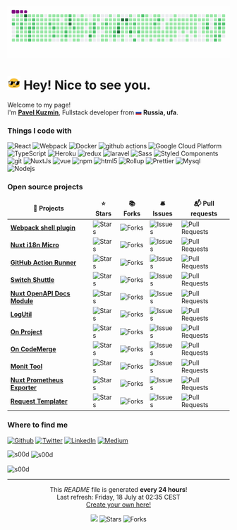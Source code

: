 <p align="center">
  <img src="https://raw.githubusercontent.com/s00d/s00d/main/dist/github-contribution-grid-snake.gif" alt="snake"></center>
</p>

<h1><img src="https://raw.githubusercontent.com/s00d/s00d/main/img/blob-sunglasses.gif?1531849430" width="30"/> Hey! Nice to see you.</h1>

<p>Welcome to my page! </br> I'm <a href="https://s00d.github.io/"><b>Pavel Kuzmin</b></a>, Fullstack developer from <img src="https://raw.githubusercontent.com/s00d/s00d/main/img/flag.png" width="13"/> <b>Russia, ufa</b>. </p>
<h3>Things I code with</h3>
<p>
  <img alt="React" src="https://img.shields.io/badge/-React-45b8d8?style=flat-square&logo=react&logoColor=white" />
  <img alt="Webpack" src="https://img.shields.io/badge/-Webpack-8DD6F9?style=flat-square&logo=webpack&logoColor=white" />
  <img alt="Docker" src="https://img.shields.io/badge/-Docker-46a2f1?style=flat-square&logo=docker&logoColor=white" />
  <img alt="github actions" src="https://img.shields.io/badge/-Github_Actions-2088FF?style=flat-square&logo=github-actions&logoColor=white" />
  <img alt="Google Cloud Platform" src="https://img.shields.io/badge/-Google_Cloud_Platform-1a73e8?style=flat-square&logo=google-cloud&logoColor=white" />
  <img alt="TypeScript" src="https://img.shields.io/badge/-TypeScript-007ACC?style=flat-square&logo=typescript&logoColor=white" />
  <img alt="Heroku" src="https://img.shields.io/badge/-Heroku-430098?style=flat-square&logo=heroku&logoColor=white" />
  <img alt="redux" src="https://img.shields.io/badge/-Vue-764ABC?style=flat-square&logo=vue&logoColor=white" />
  <img alt="laravel" src="https://img.shields.io/badge/-Laravel-B7178C?style=flat-square&logo=laravel&logoColor=white" />
  <img alt="Sass" src="https://img.shields.io/badge/-Sass-CC6699?style=flat-square&logo=sass&logoColor=white" />
  <img alt="Styled Components" src="https://img.shields.io/badge/-Styled_Components-db7092?style=flat-square&logo=styled-components&logoColor=white" />
  <img alt="git" src="https://img.shields.io/badge/-Git-F05032?style=flat-square&logo=git&logoColor=white" />
  <img alt="NuxtJs" src="https://img.shields.io/badge/-NuxtJs-ea2845?style=flat-square&logo=nuxtjs&logoColor=white" />
  <img alt="vue" src="https://img.shields.io/badge/-Vue-DD0031?style=flat-square&logo=vue&logoColor=white" />
  <img alt="npm" src="https://img.shields.io/badge/-NPM-CB3837?style=flat-square&logo=npm&logoColor=white" />
  <img alt="html5" src="https://img.shields.io/badge/-HTML5-E34F26?style=flat-square&logo=html5&logoColor=white" />
  <img alt="Rollup" src="https://img.shields.io/badge/-Rollup-EC4A3F?style=flat-square&logo=rollup.js&logoColor=white" />
  <img alt="Prettier" src="https://img.shields.io/badge/-Prettier-F7B93E?style=flat-square&logo=prettier&logoColor=white" />
  <img alt="Mysql" src="https://img.shields.io/badge/-Mysql-13aa52?style=flat-square&logo=mysql&logoColor=white" />
  <img alt="Nodejs" src="https://img.shields.io/badge/-Nodejs-43853d?style=flat-square&logo=Node.js&logoColor=white" />
</p>
<h3>Open source projects</h3>
<table>
  <thead align="center">
    <tr border: none;>
      <td><b>🎁 Projects</b></td>
      <td><b>⭐ Stars</b></td>
      <td><b>📚 Forks</b></td>
      <td><b>🛎 Issues</b></td>
      <td><b>📬 Pull requests</b></td>
    </tr>
  </thead>
  <tbody>
    <tr>
      <td><a href="https://github.com/s00d/webpack-shell-plugin-next"><b>Webpack shell plugin</b></a></td>
      <td><img alt="Stars" src="https://img.shields.io/github/stars/s00d/webpack-shell-plugin-next?style=flat-square&labelColor=343b41"/></td>
      <td><img alt="Forks" src="https://img.shields.io/github/forks/s00d/webpack-shell-plugin-next?style=flat-square&labelColor=343b41"/></td>
      <td><img alt="Issues" src="https://img.shields.io/github/issues/s00d/webpack-shell-plugin-next?style=flat-square&labelColor=343b41"/></td>
      <td><img alt="Pull Requests" src="https://img.shields.io/github/issues-pr/s00d/webpack-shell-plugin-next?style=flat-square&labelColor=343b41"/></td>
    </tr>
    <tr>
      <td><a href="https://github.com/s00d/nuxt-i18n-micro"><b>Nuxt i18n Micro</b></a></td>
      <td><img alt="Stars" src="https://img.shields.io/github/stars/s00d/nuxt-i18n-micro?style=flat-square&labelColor=343b41"/></td>
      <td><img alt="Forks" src="https://img.shields.io/github/forks/s00d/nuxt-i18n-micro?style=flat-square&labelColor=343b41"/></td>
      <td><img alt="Issues" src="https://img.shields.io/github/issues/s00d/nuxt-i18n-micro?style=flat-square&labelColor=343b41"/></td>
      <td><img alt="Pull Requests" src="https://img.shields.io/github/issues-pr/s00d/nuxt-i18n-micro?style=flat-square&labelColor=343b41"/></td>
    </tr>
    <tr>
      <td><a href="https://github.com/s00d/github-action-runner"><b>GitHub Action Runner</b></a></td>
      <td><img alt="Stars" src="https://img.shields.io/github/stars/s00d/github-action-runner?style=flat-square&labelColor=343b41"/></td>
      <td><img alt="Forks" src="https://img.shields.io/github/forks/s00d/github-action-runner?style=flat-square&labelColor=343b41"/></td>
      <td><img alt="Issues" src="https://img.shields.io/github/issues/s00d/github-action-runner?style=flat-square&labelColor=343b41"/></td>
      <td><img alt="Pull Requests" src="https://img.shields.io/github/issues-pr/s00d/github-action-runner?style=flat-square&labelColor=343b41"/></td>
    </tr>
    <tr>
      <td><a href="https://github.com/s00d/switchshuttle"><b>Switch Shuttle</b></a></td>
      <td><img alt="Stars" src="https://img.shields.io/github/stars/s00d/switchshuttle?style=flat-square&labelColor=343b41"/></td>
      <td><img alt="Forks" src="https://img.shields.io/github/forks/s00d/switchshuttle?style=flat-square&labelColor=343b41"/></td>
      <td><img alt="Issues" src="https://img.shields.io/github/issues/s00d/switchshuttle?style=flat-square&labelColor=343b41"/></td>
      <td><img alt="Pull Requests" src="https://img.shields.io/github/issues-pr/s00d/switchshuttle?style=flat-square&labelColor=343b41"/></td>
    </tr>
    <tr>
      <td><a href="https://github.com/on-org/nuxt-openapi-docs-module"><b>Nuxt OpenAPI Docs Module</b></a></td>
      <td><img alt="Stars" src="https://img.shields.io/github/stars/on-org/nuxt-openapi-docs-module?style=flat-square&labelColor=343b41"/></td>
      <td><img alt="Forks" src="https://img.shields.io/github/forks/on-org/nuxt-openapi-docs-module?style=flat-square&labelColor=343b41"/></td>
      <td><img alt="Issues" src="https://img.shields.io/github/issues/on-org/nuxt-openapi-docs-module?style=flat-square&labelColor=343b41"/></td>
      <td><img alt="Pull Requests" src="https://img.shields.io/github/issues-pr/on-org/nuxt-openapi-docs-module?style=flat-square&labelColor=343b41"/></td>
    </tr>
    <tr>
      <td><a href="https://github.com/s00d/logutil"><b>LogUtil</b></a></td>
      <td><img alt="Stars" src="https://img.shields.io/github/stars/s00d/logutil?style=flat-square&labelColor=343b41"/></td>
      <td><img alt="Forks" src="https://img.shields.io/github/forks/s00d/logutil?style=flat-square&labelColor=343b41"/></td>
      <td><img alt="Issues" src="https://img.shields.io/github/issues/s00d/logutil?style=flat-square&labelColor=343b41"/></td>
      <td><img alt="Pull Requests" src="https://img.shields.io/github/issues-pr/s00d/logutil?style=flat-square&labelColor=343b41"/></td>
    </tr>
    <tr>
      <td><a href="https://github.com/s00d/on-project"><b>On Project</b></a></td>
      <td><img alt="Stars" src="https://img.shields.io/github/stars/s00d/on-project?style=flat-square&labelColor=343b41"/></td>
      <td><img alt="Forks" src="https://img.shields.io/github/forks/s00d/on-project?style=flat-square&labelColor=343b41"/></td>
      <td><img alt="Issues" src="https://img.shields.io/github/issues/s00d/on-project?style=flat-square&labelColor=343b41"/></td>
      <td><img alt="Pull Requests" src="https://img.shields.io/github/issues-pr/s00d/on-project?style=flat-square&labelColor=343b41"/></td>
    </tr>
    <tr>
      <td><a href="https://github.com/s00d/on-codemerge"><b>On CodeMerge</b></a></td>
      <td><img alt="Stars" src="https://img.shields.io/github/stars/s00d/on-codemerge?style=flat-square&labelColor=343b41"/></td>
      <td><img alt="Forks" src="https://img.shields.io/github/forks/s00d/on-codemerge?style=flat-square&labelColor=343b41"/></td>
      <td><img alt="Issues" src="https://img.shields.io/github/issues/s00d/on-codemerge?style=flat-square&labelColor=343b41"/></td>
      <td><img alt="Pull Requests" src="https://img.shields.io/github/issues-pr/s00d/on-codemerge?style=flat-square&labelColor=343b41"/></td>
    </tr>
    <tr>
      <td><a href="https://github.com/s00d/monit-tool"><b>Monit Tool</b></a></td>
      <td><img alt="Stars" src="https://img.shields.io/github/stars/s00d/monit-tool?style=flat-square&labelColor=343b41"/></td>
      <td><img alt="Forks" src="https://img.shields.io/github/forks/s00d/monit-tool?style=flat-square&labelColor=343b41"/></td>
      <td><img alt="Issues" src="https://img.shields.io/github/issues/s00d/monit-tool?style=flat-square&labelColor=343b41"/></td>
      <td><img alt="Pull Requests" src="https://img.shields.io/github/issues-pr/s00d/monit-tool?style=flat-square&labelColor=343b41"/></td>
    </tr>
    <tr>
      <td><a href="https://github.com/s00d/nuxt-prometheus-exporter"><b>Nuxt Prometheus Exporter</b></a></td>
      <td><img alt="Stars" src="https://img.shields.io/github/stars/s00d/nuxt-prometheus-exporter?style=flat-square&labelColor=343b41"/></td>
      <td><img alt="Forks" src="https://img.shields.io/github/forks/s00d/nuxt-prometheus-exporter?style=flat-square&labelColor=343b41"/></td>
      <td><img alt="Issues" src="https://img.shields.io/github/issues/s00d/nuxt-prometheus-exporter?style=flat-square&labelColor=343b41"/></td>
      <td><img alt="Pull Requests" src="https://img.shields.io/github/issues-pr/s00d/nuxt-prometheus-exporter?style=flat-square&labelColor=343b41"/></td>
    </tr>
    <tr>
      <td><a href="https://github.com/s00d/request-templater"><b>Request Templater</b></a></td>
      <td><img alt="Stars" src="https://img.shields.io/github/stars/s00d/request-templater?style=flat-square&labelColor=343b41"/></td>
      <td><img alt="Forks" src="https://img.shields.io/github/forks/s00d/request-templater?style=flat-square&labelColor=343b41"/></td>
      <td><img alt="Issues" src="https://img.shields.io/github/issues/s00d/request-templater?style=flat-square&labelColor=343b41"/></td>
      <td><img alt="Pull Requests" src="https://img.shields.io/github/issues-pr/s00d/request-templater?style=flat-square&labelColor=343b41"/></td>
    </tr>
  </tbody>
</table>

<h3>Where to find me</h3>
<p>
  <a href="https://github.com/s00d" target="_blank"><img alt="Github" src="https://img.shields.io/badge/GitHub-%2312100E.svg?&style=for-the-badge&logo=Github&logoColor=white" /></a>
  <a href="https://twitter.com/_s00d" target="_blank"><img alt="Twitter" src="https://img.shields.io/badge/twitter-%231DA1F2.svg?&style=for-the-badge&logo=twitter&logoColor=white" /></a>
  <a href="https://www.linkedin.com/in/s00d/" target="_blank"><img alt="LinkedIn" src="https://img.shields.io/badge/linkedin-%230077B5.svg?&style=for-the-badge&logo=linkedin&logoColor=white" /></a>
  <a href="https://medium.com/@_s00d" target="_blank"><img alt="Medium" src="https://img.shields.io/badge/medium-%2312100E.svg?&style=for-the-badge&logo=medium&logoColor=white" /></a>
</p>

<p><img align="left" src="https://github-readme-stats.vercel.app/api/top-langs?username=s00d&show_icons=true&locale=en&layout=compact" alt="s00d" /></p>

<p>&nbsp;<img align="center" src="https://github-readme-stats.vercel.app/api?username=s00d&show_icons=true&locale=en" alt="s00d" /></p>

<p><img align="center" src="https://github-readme-streak-stats.herokuapp.com/?user=s00d&" alt="s00d" /></p>

------------
<p align="center">This <i>README</i> file is generated <b>every 24 hours</b>!</br>Last refresh: Friday, 18 July at 02:35 CEST<br /><a href="https://medium.com/@th.guibert/how-to-create-a-self-updating-readme-md-for-your-github-profile-f8b05744ca91">Create your own here!</a></p>
<p align="center">
  <img src="https://github.com/s00d/s00d/workflows/README%20build/badge.svg" />
  <img alt="Stars" src="https://img.shields.io/github/stars/s00d/s00d?style=flat-square&labelColor=343b41"/>
  <img alt="Forks" src="https://img.shields.io/github/forks/s00d/s00d?style=flat-square&labelColor=343b41"/></p>

